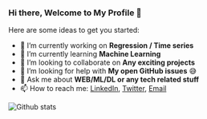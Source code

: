 ### Hi there, Welcome to My Profile 👋

Here are some ideas to get you started:

- 🔭 I’m currently working on **Regression / Time series**
- 🌱 I’m currently learning **Machine Learning**
- 👯 I’m looking to collaborate on **Any exciting projects**
- 🤔 I’m looking for help with **My open GitHub issues** :sweat_smile:
- 💬 Ask me about **WEB/ML/DL or any tech related stuff**
- 📫 How to reach me: [LinkedIn](https://www.linkedin.com/in/thite-amol/), [Twitter](https://twitter.com/ThisIsAmolT), [Email](thiteamol144@outlook.com)

![Github stats](https://github-readme-stats.vercel.app/api?username=thite-amol)
